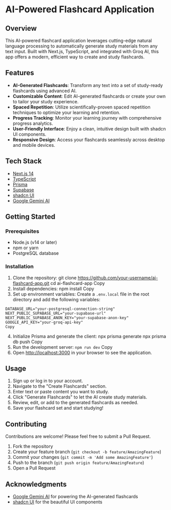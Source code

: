 # AI-Powered Flashcard Application

## Overview

This AI-powered flashcard application leverages cutting-edge natural language processing to automatically generate study materials from any text input. Built with Next.js, TypeScript, and integrated with Groq AI, this app offers a modern, efficient way to create and study flashcards.

## Features

- **AI-Generated Flashcards**: Transform any text into a set of study-ready flashcards using advanced AI.
- **Customizable Content**: Edit AI-generated flashcards or create your own to tailor your study experience.
- **Spaced Repetition**: Utilize scientifically-proven spaced repetition techniques to optimize your learning and retention.
- **Progress Tracking**: Monitor your learning journey with comprehensive progress analytics.
- **User-Friendly Interface**: Enjoy a clean, intuitive design built with shadcn UI components.
- **Responsive Design**: Access your flashcards seamlessly across desktop and mobile devices.

## Tech Stack

- [Next.js 14](https://nextjs.org/)
- [TypeScript](https://www.typescriptlang.org/)
- [Prisma](https://www.prisma.io/)
- [Supabase](https://supabase.io/)
- [shadcn UI](https://ui.shadcn.com/)
- [Google Gemini AI](https://deepmind.google/technologies/gemini/pro/)

## Getting Started

### Prerequisites

- Node.js (v14 or later)
- npm or yarn
- PostgreSQL database

### Installation

1. Clone the repository:
git clone https://github.com/your-username/ai-flashcard-app.git
cd ai-flashcard-app
Copy
2. Install dependencies:
npm install
Copy
3. Set up environment variables:
Create a `.env.local` file in the root directory and add the following variables:
```
DATABASE_URL="your-postgresql-connection-string"
NEXT_PUBLIC_SUPABASE_URL="your-supabase-url"
NEXT_PUBLIC_SUPABASE_ANON_KEY="your-supabase-anon-key"
GOOGLE_API_KEY="your-groq-api-key"
Copy
```
4. Initialize Prisma and generate the client:
npx prisma generate
npx prisma db push
Copy
5. Run the development server:
`npm run dev`
Copy
6. Open [http://localhost:3000](http://localhost:3000) in your browser to see the application.

## Usage

1. Sign up or log in to your account.
2. Navigate to the "Create Flashcards" section.
3. Enter text or paste content you want to study.
4. Click "Generate Flashcards" to let the AI create study materials.
5. Review, edit, or add to the generated flashcards as needed.
6. Save your flashcard set and start studying!

## Contributing

Contributions are welcome! Please feel free to submit a Pull Request.

1. Fork the repository
2. Create your feature branch (`git checkout -b feature/AmazingFeature`)
3. Commit your changes (`git commit -m 'Add some AmazingFeature'`)
4. Push to the branch (`git push origin feature/AmazingFeature`)
5. Open a Pull Request

## Acknowledgments

- [Google Gemini AI](https://deepmind.google/technologies/gemini/pro/) for powering the AI-generated flashcards
- [shadcn UI](https://ui.shadcn.com/) for the beautiful UI components


